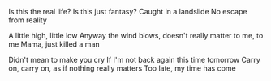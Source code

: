 Is this the real life?
Is this just fantasy?
Caught in a landslide
No escape from reality

A little high, little low
Anyway the wind blows, doesn't really matter to me, to me
Mama, just killed a man

Didn't mean to make you cry
If I'm not back again this time tomorrow
Carry on, carry on, as if nothing really matters
Too late, my time has come

